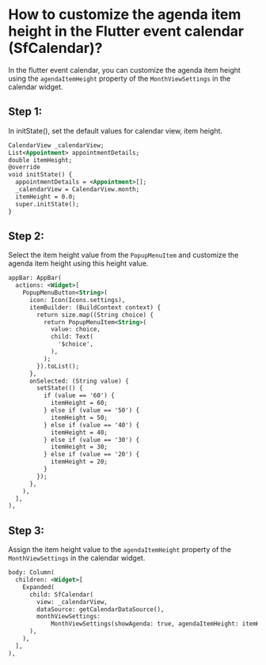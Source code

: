 # How to customize the agenda item height in the Flutter event calendar (SfCalendar)?


In the flutter event calendar, you can customize the agenda item height using the `agendaItemHeight` property of the `MonthViewSettings` in the calendar widget.

## Step 1:
In initState(), set the default values for calendar view, item height.

```xml
CalendarView _calendarView;
List<Appointment> appointmentDetails;
double itemHeight;
@override
void initState() {
  appointmentDetails = <Appointment>[];
  _calendarView = CalendarView.month;
  itemHeight = 0.0;
  super.initState();
}
```
 

## Step 2:
Select the item height value from the `PopupMenuItem` and customize the agenda item height using this height value.

```xml
appBar: AppBar(
  actions: <Widget>[
    PopupMenuButton<String>(
      icon: Icon(Icons.settings),
      itemBuilder: (BuildContext context) {
        return size.map((String choice) {
          return PopupMenuItem<String>(
            value: choice,
            child: Text(
              '$choice',
            ),
          );
        }).toList();
      },
      onSelected: (String value) {
        setState(() {
          if (value == '60') {
            itemHeight = 60;
          } else if (value == '50') {
            itemHeight = 50;
          } else if (value == '40') {
            itemHeight = 40;
          } else if (value == '30') {
            itemHeight = 30;
          } else if (value == '20') {
            itemHeight = 20;
          }
        });
      },
    ),
  ],
),
```
 

## Step 3:
Assign the item height value to the `agendaItemHeight` property of the `MonthViewSettings` in the calendar widget.

```xml
body: Column(
  children: <Widget>[
    Expanded(
      child: SfCalendar(
        view: _calendarView,
        dataSource: getCalendarDataSource(),
        monthViewSettings:
            MonthViewSettings(showAgenda: true, agendaItemHeight: itemHeight),
      ),
    ),
  ],
),
```
